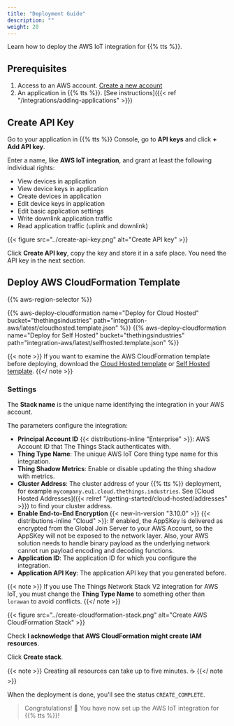 ```yaml
---
title: "Deployment Guide"
description: ""
weight: 20
---
```


Learn how to deploy the AWS IoT integration for {{% tts %}}.

<!--more-->

## Prerequisites

1. Access to an AWS account. [Create a new account](https://aws.amazon.com/resources/create-account/)
2. An application in {{% tts %}}. [See instructions]({{< ref "/integrations/adding-applications" >}})

## Create API Key

Go to your application in {{% tts %}} Console, go to **API keys** and click **+ Add API key**.

Enter a name, like **AWS IoT integration**, and grant at least the following individual rights:

- View devices in application
- View device keys in application
- Create devices in application
- Edit device keys in application
- Edit basic application settings
- Write downlink application traffic
- Read application traffic (uplink and downlink)

{{< figure src="../create-api-key.png" alt="Create API key" >}}

Click **Create API key**, copy the key and store it in a safe place. You need the API key in the next section.

## Deploy AWS CloudFormation Template

{{% aws-region-selector %}}

{{% aws-deploy-cloudformation name="Deploy for Cloud Hosted" bucket="thethingsindustries" path="integration-aws/latest/cloudhosted.template.json" %}}
{{% aws-deploy-cloudformation name="Deploy for Self Hosted" bucket="thethingsindustries" path="integration-aws/latest/selfhosted.template.json" %}}

{{< note >}} If you want to examine the AWS CloudFormation template before deploying, download the [Cloud Hosted template](https://s3.amazonaws.com/thethingsindustries/integration-aws/latest/cloudhosted.template.json) or [Self Hosted template](https://s3.amazonaws.com/thethingsindustries/integration-aws/latest/selfhosted.template.json). {{</ note >}}

### Settings

The **Stack name** is the unique name identifying the integration in your AWS account.

The parameters configure the integration:

- **Principal Account ID** {{< distributions-inline "Enterprise" >}}: AWS Account ID that The Things Stack authenticates with.
- **Thing Type Name**: The unique AWS IoT Core thing type name for this integration.
- **Thing Shadow Metrics**: Enable or disable updating the thing shadow with metrics.
- **Cluster Address**: The cluster address of your {{% tts %}} deployment, for example `mycompany.eu1.cloud.thethings.industries`. See [Cloud Hosted Addresses]({{< relref "/getting-started/cloud-hosted/addresses" >}}) to find your cluster address.
- **Enable End-to-End Encryption** {{< new-in-version "3.10.0" >}} {{< distributions-inline "Cloud" >}}: If enabled, the AppSKey is delivered as encrypted from the Global Join Server to your AWS Account, so the AppSKey will not be exposed to the network layer. Also, your AWS solution needs to handle binary payload as the underlying network cannot run payload encoding and decoding functions.
- **Application ID**: The application ID for which you configure the integration.
- **Application API Key**: The application API key that you generated before.

{{< note >}} If you use The Things Network Stack V2 integration for AWS IoT, you must change the **Thing Type Name** to something other than `lorawan` to avoid conflicts. {{</ note >}}

{{< figure src="../create-cloudformation-stack.png" alt="Create AWS CloudFormation Stack" >}}

Check **I acknowledge that AWS CloudFormation might create IAM resources**.

Click **Create stack**.

{{< note >}} Creating all resources can take up to five minutes.  ☕ {{</ note >}}

When the deployment is done, you'll see the status `CREATE_COMPLETE`.

> Congratulations! 🎉 You have now set up the AWS IoT integration for {{% tts %}}!
